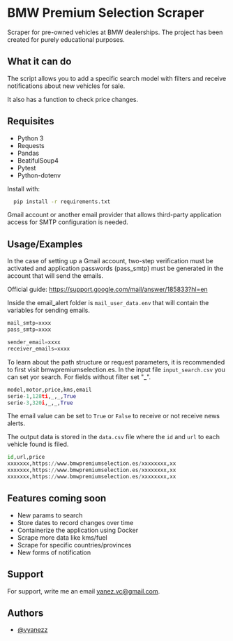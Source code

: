 
# BMW Premium Selection Scraper

Scraper for pre-owned vehicles at BMW dealerships. The project has been created for purely educational purposes.

## What it can do

The script allows you to add a specific search model with filters and receive notifications about new vehicles for sale.

It also has a function to check price changes.

## Requisites

- Python 3
- Requests
- Pandas
- BeatifulSoup4
- Pytest
- Python-dotenv

Install with:
```bash
  pip install -r requirements.txt
```


Gmail account or another email provider that allows third-party application access for SMTP configuration is needed.



## Usage/Examples

In the case of setting up a Gmail account, two-step verification must be activated and application passwords (pass_smtp) must be generated in the account that will send the emails. 

Official guide: https://support.google.com/mail/answer/185833?hl=en

Inside the email_alert folder is ```mail_user_data.env``` that will contain the variables for sending emails.


```python
mail_smtp=xxxx
pass_smtp=xxxx

sender_email=xxxx
receiver_emails=xxxx
```


To learn about the path structure or request parameters, it is recommended to first visit bmwpremiumselection.es. In the input file ```input_search.csv``` you can set yor search. For fields without filter set "_".

```python
model,motor,price,kms,email
serie-1,128ti,_,_,True
serie-3,320i,_,_,True

```

The email value can be set to ```True``` or ```False``` to receive or not receive news alerts.

The output data is stored in the ```data.csv``` file where the ```id``` and ```url``` to each vehicle found is filed.

```python
id,url,price
xxxxxxx,https://www.bmwpremiumselection.es/xxxxxxxx,xx
xxxxxxx,https://www.bmwpremiumselection.es/xxxxxxxx,xx
xxxxxxx,https://www.bmwpremiumselection.es/xxxxxxxx,xx

```





## Features coming soon

- New params to search
- Store dates to record changes over time
- Containerize the application using Docker
- Scrape more data like kms/fuel
- Scrape for specific countries/provinces
- New forms of notification






## Support

For support, write me an email yanez.vc@gmail.com.


## Authors

- [@vyanezz](https://github.com/vyanezz)

